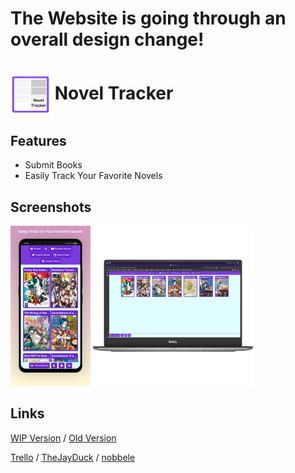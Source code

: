 
# The Website is going through an overall design change!

# <img alt="logo" src="public/icon.svg" width=64 align="center" /> Novel Tracker

## Features
* Submit Books
* Easily Track Your Favorite Novels

## Screenshots
<img alt="mobile mockup" src="public/mockup_MOBILE.png" width=128 /> <img alt="pc mockup" src="public/mockup_PC.png" width=256 />

## Links
[WIP Version](http://lightnoveltracker.herokuapp.com/) /
[Old Version](https://lightnoveltracker-old.herokuapp.com/)


[Trello](https://trello.com/b/dPv92vJW/novel-tracker) /
[TheJayDuck](https://github.com/thejayduck) /
[nobbele](https://github.com/nobbele)
